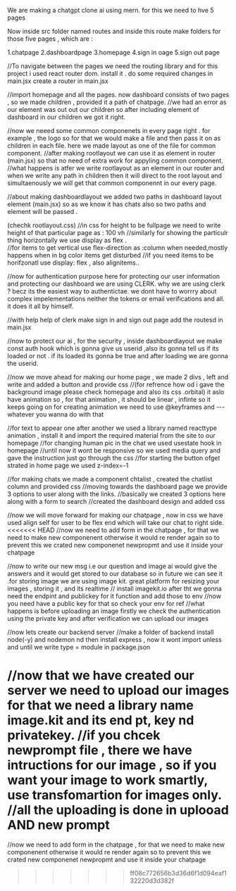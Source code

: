 We are making a chatgpt clone ai using mern.
for this we need to hve 5 pages 


Now inside src folder named routes and inside this route make folders for those five pages , which are :

1.chatpage
2.dashboardpage
3.homepage
4.sign in oage
5.sign out page

//To navigate between the pages we need the routing library and for this project i used react router dom.
install it .
do some required changes in main.jsx
create a router in main.jsx


//import homepage and all the pages.
now dashboard consists of two pages , so we made children , provided it a path of chatpage.
//we had an error as our element was out out our children 
so after including element of dashboard in our children we got it right.

//now we neeed some common componenets in every page right . for example , the logo so for that we would make a file and then pass it on as children in each file.
here we made layout as one of the file for common component.
//after making rootlayout we can use it as element in router (main.jsx) so that no need of extra work for appyling common component.
//what happens is atfer we write rootlayout as an element in our router and when we write any path in children then it will direct to the root layout and simultaenously we will get that common componennt in our every page.

//about making dashboardlayout we added two paths in dashboard layout element (main.jsx) so as we know it has chats also so two paths and element will be passed .

(chechk rootlayout.css)
//in css for height to be fullpage we need to write height of that particular page as : 100 vh
//similarly for showing the particulr thing horizontally we use display as flex .   
//for items to get vertical use flex-direction as :column when needed,mostly happens when in bg color items get disturbed
//if you need items to be horifzonatl use display: flex , also alignitems..

//now for authentication purpose here for protecting our user information and protecting our dashboard we are using CLERK.
why we are using clerk ?
becz its the easiest way to authentictae. we dont have to worrry about complex impelementations neither the tokens or email verifications and all.
it does it all by himself.

//with help help of clerk make sign in and sign out page add the routesd in main.jsx

//now to protect our ai , for the security , inside dashboardlayout we make const auth hook which is gonna give us userid ,also its gonna tell us if its loaded or not . if its loaded its gonna be true and after loading we are gonna the userid.

//now we move ahead for making our home page , we made 2 divs , left and write and added a button and provide css
//(for refrence how od i gave the background image please check homepage and also its css .orbital)
it aslo have animation so , for that animation , it should be linear , infinte so it keeps going on 
for creating animation we need to use @keyframes and ---whatever you wanna do with that

//for text to appear one after another we used a library named reacttype animation , install it and import the required material from the site to our homepage
//for changing human pic in the chat we used usestate hook in homepage
//until now it wont be responsive so we used media query and gave the instruction just go through the css 
//for starting the button ofget strated in home page we used z-index=-1

//for making chats we made a component chtalist , created the chatlist column and provided css
//moving towards the dashboard page we provide 3 options to user along with the links. 
//basically we created 3 options here along with a form to search
//created the dashboard design and added css


//now we will move forward for making our chatpage , now in css we have used align self for user to be flex end which will take our chat to right side.
<<<<<<< HEAD
//now we need to add form in the chatpage , for that we need to make new componenent otherwise it would re render again so to prevent this we crated new componenet newpropmt and use it inside your chatpage

//now to write our new msg i.e our question and image ai would give the answers and it would get stored to our database so in future we can see it .for storing image we are using image kit.
great platform for resizing your images , storing it , and its realtime
// install imagekit.io after tht we gonna need the endpint and publickey for it function and add those to env
//now you need have a public key for that so check your env for ref
//what happens is before uploading an image firstly we check the authentication using the private key and after verification we can upload our images


//now lets create our backend server
//make a folder of backend install node(-y) and nodemon nd then install express , now it wont import unless and until we write type = module in package.json

//now that we have created our server we need to upload our images for that we need a library name image.kit and its end pt, key nd privatekey.
//if you chcek newprompt file , there we have intructions for our image , so if you want your image to work smartly, use transfomartion for images only.
//all the uploading is done in uplooad AND new prompt
=======
//now we need to add form in the chatpage , for that we need to make new componenent otherwise it would re render again so to prevent this we crated new componenet newpropmt and use it inside your chatpage
>>>>>>> ff08c772656b3d36d6f1d094eaf132220d3d382f
